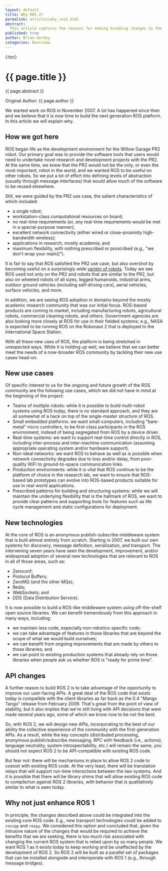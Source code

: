```yaml
---
layout: default
title: Why ROS 2?
permalink: articles/why_ros2.html
abstract:
  This article captures the reasons for making breaking changes to the ROS API, hence the 2.0.
published: true
author: Brian Gerkey
categories: Overview
---
```


{:toc}

# {{ page.title }}

<div class="abstract" markdown="1">
{{ page.abstract }}
</div>

Original Author: {{ page.author }}

We started work on ROS in November 2007.
A lot has happened since then and we believe that it is now time to build the next generation ROS platform.
In this article we will explain why.

## How we got here

ROS began life as the development environment for the Willow Garage PR2 robot.
Our primary goal was to provide the software tools that users would need to undertake novel research and development projects with the PR2.
At the same time, we knew that the PR2 would not be the only, or even the most important, robot in the world, and we wanted ROS to be useful on other robots.
So we put a lot of effort into defining levels of abstraction (usually through message interfaces) that would allow much of the software to be reused elsewhere.

Still, we were guided by the PR2 use case, the salient characteristics of which included:

- a single robot;
- workstation-class computational resources on board;
- no real-time requirements (or, any real-time requirements would be met in a special-purpose manner);
- excellent network connectivity (either wired or close-proximity high-bandwidth wireless);
- applications in research, mostly academia; and
- maximum flexibility, with nothing prescribed or proscribed (e.g., "we don't wrap your main()").

It is fair to say that ROS satisfied the PR2 use case, but also overshot by becoming useful on a surprisingly wide [variety of robots](http://wiki.ros.org/Robots).
Today we see ROS used not only on the PR2 and robots that are similar to the PR2, but also on wheeled robots of all sizes, legged humanoids, industrial arms, outdoor ground vehicles (including self-driving cars), aerial vehicles, surface vehicles, and more.

In addition, we are seeing ROS adoption in domains beyond the mostly academic research community that was our initial focus.
ROS-based products are coming to market, including manufacturing robots, agricultural robots, commercial cleaning robots, and others.
Government agencies are also looking more closely at ROS for use in their fielded systems; e.g., NASA is expected to be running ROS on the Robonaut 2 that is deployed to the International Space Station.

With all these new uses of ROS, the platform is being stretched in unexpected ways.
While it is holding up well, we believe that we can better meet the needs of a now-broader ROS community by tackling their new use cases head-on.

## New use cases

Of specific interest to us for the ongoing and future growth of the ROS community are the following use cases, which we did not have in mind at the beginning of the project:

- Teams of multiple robots: while it is possible to build multi-robot systems using ROS today, there is no standard approach, and they are all somewhat of a hack on top of the single-master structure of ROS.
- Small embedded platforms:  we want small computers, including "bare-metal" micro controllers, to be first-class participants in the ROS environment, instead of being segregated from ROS by a device driver.
- Real-time systems: we want to support real-time control directly in ROS, including inter-process and inter-machine communication (assuming appropriate operating system and/or hardware support).
- Non-ideal networks: we want ROS to behave as well as is possible when network connectivity degrades due to loss and/or delay, from poor-quality WiFi to ground-to-space communication links.
- Production environments: while it is vital that ROS continue to be the platform of choice in the research lab, we want to ensure that ROS-based lab prototypes can evolve into ROS-based products suitable for use in real-world applications.
- Prescribed patterns for building and structuring systems: while we will maintain the underlying flexibility that is the hallmark of ROS, we want to provide clear patterns and supporting tools for features such as life cycle management and static configurations for deployment.

## New technologies

At the core of ROS is an anonymous publish-subscribe middleware system that is built almost entirely from scratch.
Starting in 2007, we built our own systems for discovery, message definition, serialization, and transport.
The intervening seven years have seen the development, improvement, and/or widespread adoption of several new technologies that are relevant to ROS in all of those areas, such as:

- Zeroconf;
- Protocol Buffers;
- ZeroMQ (and the other MQs);
- Redis;
- WebSockets; and
- DDS (Data Distribution Service).

It is now possible to build a ROS-like middleware system using off-the-shelf open source libraries.
We can benefit tremendously from this approach in many ways, including:

- we maintain less code, especially non-robotics-specific code;
- we can take advantage of features in those libraries that are beyond the scope of what we would build ourselves;
- we can benefit from ongoing improvements that are made by others to those libraries; and
- we can point to existing production systems that already rely on those libraries when people ask us whether ROS is "ready for prime time".

## API changes

A further reason to build ROS 2 is to take advantage of the opportunity to improve our user-facing APIs.
A great deal of the ROS code that exists today is compatible with the client libraries as far back as the 0.4 "Mango Tango" release from February 2009.
That's great from the point of view of stability, but it also implies that we're still living with API decisions that were made several years ago, some of which we know now to be not the best.

So, with ROS 2, we will design new APIs, incorporating to the best of our ability the collective experience of the community with the first-generation APIs.
As a result, while the key concepts (distributed processing, anonymous publish/subscribe messaging, RPC with feedback (i.e., actions), language neutrality, system introspectability, etc.) will remain the same, you should not expect ROS 2 to be API-compatible with existing ROS code.

But fear not: there will be mechanisms in place to allow ROS 2 code to coexist with existing ROS code.
At the very least, there will be translation relays that will support run-time interactions between the two systems.
And it is possible that there will be library shims that will allow existing ROS code to compile/run against ROS 2 libraries, with behavior that is qualitatively similar to what is seen today.

## Why not just enhance ROS 1

In principle, the changes described above could be integrated into the existing core ROS code.
E.g., new transport technologies could be added to `roscpp` and `rospy`.
We considered this option and concluded that, given the intrusive nature of the changes that would be required to achieve the benefits that we are seeking, there is too much risk associated with changing the current ROS system that is relied upon by so many people.
We want ROS 1 as it exists today to keep working and be unaffected by the development of ROS 2.
So ROS 2 will be built as a parallel set of packages that can be installed alongside and interoperate with ROS 1 (e.g., through message bridges).
